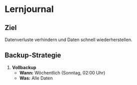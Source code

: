 # Lernjournal

## Ziel
Datenverluste verhindern und Daten schnell wiederherstellen.
## Backup-Strategie
1. **Vollbackup**  
   - **Wann:** Wöchentlich (Sonntag, 02:00 Uhr)  
   - **Was:** Alle Daten  


